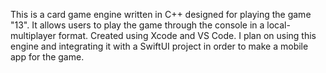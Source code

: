 This is a card game engine written in C++ designed for playing the game "13". It allows users to play the game through the console in a local-multiplayer format.
Created using Xcode and VS Code.
I plan on using this engine and integrating it with a SwiftUI project in order to make a mobile app for the game.
